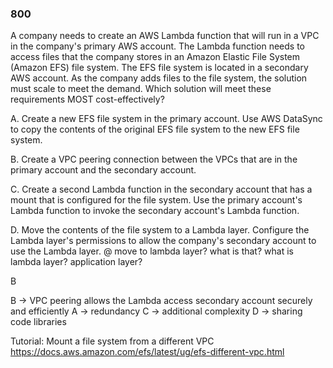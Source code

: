 ### 800
A company needs to create an AWS Lambda function that will run in a VPC in the company's primary AWS account. The Lambda function needs to access files that the company stores in an Amazon Elastic File System (Amazon EFS) file system. The EFS file system is located in a secondary AWS account. As the company adds files to the file system, the solution must scale to meet the demand. Which solution will meet these requirements MOST cost-effectively?

A. Create a new EFS file system in the primary account. Use AWS DataSync to copy the contents of the original EFS file system to the new EFS file system.

B. Create a VPC peering connection between the VPCs that are in the primary account and the secondary account.

C. Create a second Lambda function in the secondary account that has a mount that is configured for the file system. Use the primary account's Lambda function to invoke the secondary account's Lambda function.

D. Move the contents of the file system to a Lambda layer. Configure the Lambda layer's permissions to allow the company's secondary account to use the Lambda layer.
@ move to lambda layer? what is that?  what is lambda layer? application layer?

B

B -> VPC peering allows the Lambda access secondary account securely and efficiently
A -> redundancy
C -> additional complexity
D -> sharing code libraries

Tutorial: Mount a file system from a different VPC
https://docs.aws.amazon.com/efs/latest/ug/efs-different-vpc.html
